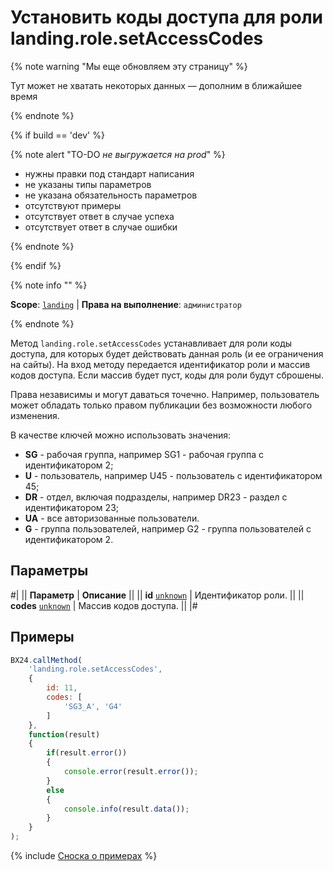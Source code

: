 # Установить коды доступа для роли landing.role.setAccessCodes

{% note warning "Мы еще обновляем эту страницу" %}

Тут может не хватать некоторых данных — дополним в ближайшее время

{% endnote %}

{% if build == 'dev' %}

{% note alert "TO-DO _не выгружается на prod_" %}

- нужны правки под стандарт написания
- не указаны типы параметров
- не указана обязательность параметров
- отсутствуют примеры
- отсутствует ответ в случае успеха
- отсутствует ответ в случае ошибки

{% endnote %}

{% endif %}

{% note info "" %}

**Scope**: [`landing`](../../../scopes/permissions.md) | **Права на выполнение**: `администратор`

{% endnote %}

Метод `landing.role.setAccessCodes` устанавливает для роли коды доступа, для которых будет действовать данная роль (и ее ограничения на сайты). На вход методу передается идентификатор роли и массив кодов доступа. Если массив будет пуст, коды для роли будут сброшены.

Права независимы и могут даваться точечно. Например, пользователь может обладать только правом публикации без возможности любого изменения.

В качестве ключей можно использовать значения:

- **SG<X>** - рабочая группа, например SG1 - рабочая группа с идентификатором 2;
- **U<X>** - пользователь, например U45 - пользователь с идентификатором 45;
- **DR<X>** - отдел, включая подразделы, например DR23 - раздел с идентификатором 23;
- **UA** - все авторизованные пользователи.
- **G<X>** - группа пользователей, например G2 - группа пользователей с идентификатором 2.

## Параметры

#|
|| **Параметр** | **Описание** ||
|| **id**
[`unknown`](../../../data-types.md) | Идентификатор роли. ||
|| **codes**
[`unknown`](../../../data-types.md) | Массив кодов доступа. ||
|#

## Примеры

```js
BX24.callMethod(
    'landing.role.setAccessCodes',
    {
        id: 11,
        codes: [
            'SG3_A', 'G4'
        ]
    },
    function(result)
    {
        if(result.error())
        {
            console.error(result.error());
        }
        else
        {
            console.info(result.data());
        }
    }
);
```

{% include [Сноска о примерах](../../../../_includes/examples.md) %}